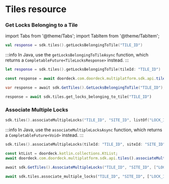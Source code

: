 # Tiles resource

### Get Locks Belonging to a Tile

import Tabs from '@theme/Tabs';
import TabItem from '@theme/TabItem';

<Tabs>
<TabItem value="jvm" label="JVM & Android">

```kotlin showLineNumbers
val response = sdk.tiles().getLocksBelongingToTile("TILE_ID")
```

:::info
In Java, use the `getLocksBelongingToTileAsync` function, which returns a `CompletableFuture<TileLocksResponse>` instead.
:::

</TabItem>
<TabItem value="swift" label="Swift">

```swift showLineNumbers
let response = sdk.tiles().getLocksBelongingToTile(tileId: "TILE_ID")
```

</TabItem>
<TabItem value="js" label="JavaScript">

```js showLineNumbers
const response = await doordeck.com.doordeck.multiplatform.sdk.api.tiles().getLocksBelongingToTile("TILE_ID");
```

</TabItem>
<TabItem value="csharp" label="C#">

```csharp showLineNumbers
var response = await sdk.GetTiles().GetLocksBelongingToTile("TILE_ID");
```

</TabItem>
<TabItem value="python" label="Python">

```python showLineNumbers
response = await sdk.tiles.get_locks_belonging_to_tile("TILE_ID")
```

</TabItem>
</Tabs>

### Associate Multiple Locks

<Tabs>
<TabItem value="jvm" label="JVM & Android">

```kotlin showLineNumbers
sdk.tiles().associateMultipleLocks("TILE_ID", "SITE_ID", listOf("LOCK_ID"))
```

:::info
In Java, use the `associateMultipleLocksAsync` function, which returns a `CompletableFuture<Void>` instead.
:::

</TabItem>
<TabItem value="swift" label="Swift">

```swift showLineNumbers
sdk.tiles().associateMultipleLocks(tileId: "TILE_ID", siteId: "SITE_ID", lockIds: ["LOCK_ID"]))
```

</TabItem>
<TabItem value="js" label="JavaScript">

```js showLineNumbers
const ktList = doordeck.kotlin.collections.KtList;
await doordeck.com.doordeck.multiplatform.sdk.api.tiles().associateMultipleLocks("TILE_ID", "SITE_ID", ktList.fromJsArray(["LOCK_ID"]));
```

</TabItem>
<TabItem value="csharp" label="C#">

```csharp showLineNumbers
await sdk.GetTiles().AssociateMultipleLocks("TILE_ID", "SITE_ID", ["LOCK_ID"]);
```

</TabItem>
<TabItem value="python" label="Python">

```python showLineNumbers
await sdk.tiles.associate_multiple_locks("TILE_ID", "SITE_ID", ["LOCK_ID"])
```

</TabItem>
</Tabs>
